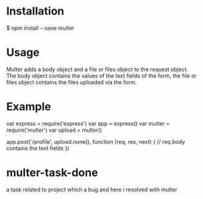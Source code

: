 # Installation
$ npm install --save multer

# Usage
Multer adds a body object and a file or files object to the request object. The body object contains the values of the text fields of the form, the file or files object contains the files uploaded via the form.

# Example 

var express = require('express')
var app = express()
var multer  = require('multer')
var upload = multer()
 
app.post('/profile', upload.none(), function (req, res, next) {
  // req.body contains the text fields
})


# multer-task-done
a task related to project which a bug and here i resolved with multer
